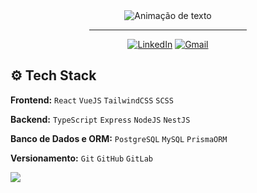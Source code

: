 <div align="center">
<img alt="Animação de texto" src="https://readme-typing-svg.demolab.com/?lines=Olá,%20meu%20nome%20é%20Vinícius!%20✌🏾;Dev%20Frontend%20💻;Bem%20Vindo!%20😉&font=Noto%20Sans&center=true&width=600&height=45&color=FFFFFF&vCenter=true&pause=1000&size=30">
  <hr width="50%">
  
[![LinkedIn](https://img.shields.io/badge/LinkedIn-0D1117?style=for-the-badge&logo=linkedin&logoColor=0077B5)](https://www.linkedin.com/in/apenasovini/)
[![Gmail](https://img.shields.io/badge/Gmail-0D1117?style=for-the-badge&logo=gmail&logoColor=D14836)](mailto:viniciusicmsc@gmail.com)
</div>

## ⚙ Tech Stack

**Frontend:** `React` `VueJS` `TailwindCSS` `SCSS` 

**Backend:** `TypeScript` `Express` `NodeJS` `NestJS`

**Banco de Dados e ORM:** `PostgreSQL` `MySQL` `PrismaORM`
 
**Versionamento:** `Git` `GitHub` `GitLab`

<img src="https://github-readme-stats.vercel.app/api/top-langs/?username=ApenasoVini&theme=dark&hide_border=false&include_all_commits=true&count_private=false&layout=compact">
